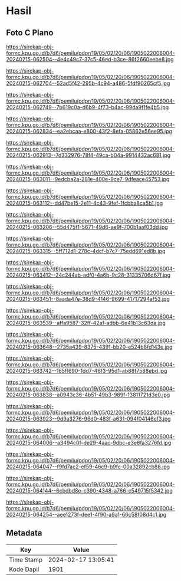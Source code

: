 # Hasil

## Foto C Plano

https://sirekap-obj-formc.kpu.go.id/b7d6/pemilu/pdpr/19/05/02/20/06/1905022006004-20240215-062504--4e4c49c7-37c5-46ed-b3ce-86f2660eebe8.jpg

https://sirekap-obj-formc.kpu.go.id/b7d6/pemilu/pdpr/19/05/02/20/06/1905022006004-20240215-062704--52ad5f42-295b-4c94-a486-5fdf90265cf5.jpg

https://sirekap-obj-formc.kpu.go.id/b7d6/pemilu/pdpr/19/05/02/20/06/1905022006004-20240215-062749--7b619c0a-d6b9-4f73-b4ac-99da9f1fe4b5.jpg

https://sirekap-obj-formc.kpu.go.id/b7d6/pemilu/pdpr/19/05/02/20/06/1905022006004-20240215-062834--ea2ebcaa-e800-43f2-8efa-05862e56ee95.jpg

https://sirekap-obj-formc.kpu.go.id/b7d6/pemilu/pdpr/19/05/02/20/06/1905022006004-20240215-062913--7d332976-78f4-49ca-b04a-9914432ac681.jpg

https://sirekap-obj-formc.kpu.go.id/b7d6/pemilu/pdpr/19/05/02/20/06/1905022006004-20240215-063011--9edcba2a-281e-400e-9ce7-9dfeace45753.jpg

https://sirekap-obj-formc.kpu.go.id/b7d6/pemilu/pdpr/19/05/02/20/06/1905022006004-20240215-063112--dd47be15-2e11-4c43-9fef-1fcbba8ca5b1.jpg

https://sirekap-obj-formc.kpu.go.id/b7d6/pemilu/pdpr/19/05/02/20/06/1905022006004-20240215-063206--55d475f1-5671-49d6-ae9f-700b1aaf03dd.jpg

https://sirekap-obj-formc.kpu.go.id/b7d6/pemilu/pdpr/19/05/02/20/06/1905022006004-20240215-063315--5ff712d1-278c-4dcf-b7c7-75edd691ed8b.jpg

https://sirekap-obj-formc.kpu.go.id/b7d6/pemilu/pdpr/19/05/02/20/06/1905022006004-20240215-063412--24c244ab-adf0-4a6b-9c28-31335706d67f.jpg

https://sirekap-obj-formc.kpu.go.id/b7d6/pemilu/pdpr/19/05/02/20/06/1905022006004-20240215-063451--8aada47e-38d9-4146-9699-41717294af53.jpg

https://sirekap-obj-formc.kpu.go.id/b7d6/pemilu/pdpr/19/05/02/20/06/1905022006004-20240215-063539--affa9587-32ff-42af-adbb-6e41b13c63da.jpg

https://sirekap-obj-formc.kpu.go.id/b7d6/pemilu/pdpr/19/05/02/20/06/1905022006004-20240215-063648--2735a439-8375-4391-bb20-e524b8fd143e.jpg

https://sirekap-obj-formc.kpu.go.id/b7d6/pemilu/pdpr/19/05/02/20/06/1905022006004-20240215-063742--165ff690-1dd7-46f3-95d1-ab88f7588ebd.jpg

https://sirekap-obj-formc.kpu.go.id/b7d6/pemilu/pdpr/19/05/02/20/06/1905022006004-20240215-063838--a0943c36-4b51-49b3-989f-13811721d3e0.jpg

https://sirekap-obj-formc.kpu.go.id/b7d6/pemilu/pdpr/19/05/02/20/06/1905022006004-20240215-063923--9d9a3276-96d0-483f-a631-094f04146ef3.jpg

https://sirekap-obj-formc.kpu.go.id/b7d6/pemilu/pdpr/19/05/02/20/06/1905022006004-20240215-064006--a3494c0f-de29-4aac-9dbc-e3e8fa3276fd.jpg

https://sirekap-obj-formc.kpu.go.id/b7d6/pemilu/pdpr/19/05/02/20/06/1905022006004-20240215-064047--f9fd7ac2-ef59-46c9-b9fc-00a32892cb88.jpg

https://sirekap-obj-formc.kpu.go.id/b7d6/pemilu/pdpr/19/05/02/20/06/1905022006004-20240215-064144--6cbdbd8e-c390-4348-a766-c549715f5342.jpg

https://sirekap-obj-formc.kpu.go.id/b7d6/pemilu/pdpr/19/05/02/20/06/1905022006004-20240215-064254--aee1273f-dee1-4f90-a9a1-66c58f08d4c1.jpg


## Metadata

| Key        | Value               |
| ---------- | ------------------- |
| Time Stamp | 2024-02-17 13:05:41 |
| Kode Dapil | 1901                |



